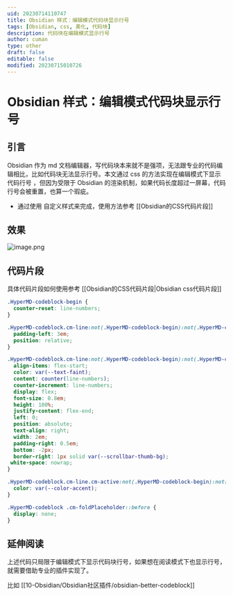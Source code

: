 ```yaml
---
uid: 20230714110747
title: Obsidian 样式：编辑模式代码块显示行号
tags: [Obsidian, css, 美化, 代码块]
description: 代码块在编辑模式显示行号
author: cuman
type: other
draft: false
editable: false
modified: 20230715010726
---
```


# Obsidian 样式：编辑模式代码块显示行号

## 引言

Obsidian 作为 md 文档编辑器，写代码块本来就不是强项，无法跟专业的代码编辑相比，比如代码块无法显示行号。本文通过 css 的方法实现在编辑模式下显示代码行号 ，但因为受限于 Obsidian 的渲染机制，如果代码长度超过一屏幕，代码行号会被重置，也算一个瑕疵。

- 通过使用 自定义样式来完成，使用方法参考 [[Obsidian的CSS代码片段]]
## 效果

![image.png](https://cdn.pkmer.cn/images/202307141144679.png!pkmer)

## 代码片段

具体代码片段如何使用参考 [[Obsidian的CSS代码片段|Obsidian css代码片段]]

```css
.HyperMD-codeblock-begin {
  counter-reset: line-numbers;
}

.HyperMD-codeblock.cm-line:not(.HyperMD-codeblock-begin):not(.HyperMD-codeblock-end) {
  padding-left: 3em;
  position: relative;
}

.HyperMD-codeblock.cm-line:not(.HyperMD-codeblock-begin):not(.HyperMD-codeblock-end)::after {
  align-items: flex-start;
  color: var(--text-faint);
  content: counter(line-numbers);
  counter-increment: line-numbers;
  display: flex;
  font-size: 0.8em;
  height: 100%;
  justify-content: flex-end;
  left: 0;
  position: absolute;
  text-align: right;
  width: 2em;
  padding-right: 0.5em;
  bottom: -2px;
  border-right: 1px solid var(--scrollbar-thumb-bg);
 white-space: nowrap;
}

.HyperMD-codeblock.cm-line.cm-active:not(.HyperMD-codeblock-begin):not(.HyperMD-codeblock-end)::after {
  color: var(--color-accent);
}

.HyperMD-codeblock .cm-foldPlaceholder::before {
  display: none;
}

```

## 延伸阅读

上述代码只局限于编辑模式下显示代码块行号，如果想在阅读模式下也显示行号，就需要借助专业的插件实现了。

比如 [[10-Obsidian/Obsidian社区插件/obsidian-better-codeblock]]
